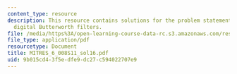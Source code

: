 ```yaml
---
content_type: resource
description: This resource contains solutions for the problem statements related to
  digital Butterworth filters.
file: /media/https%3A/open-learning-course-data-rc.s3.amazonaws.com/res-6-008-digital-signal-processing-spring-2011/9b015cd43f5edfe9dc27c594022707e9_MITRES_6_008S11_sol16.pdf
file_type: application/pdf
resourcetype: Document
title: MITRES_6_008S11_sol16.pdf
uid: 9b015cd4-3f5e-dfe9-dc27-c594022707e9
---
```

